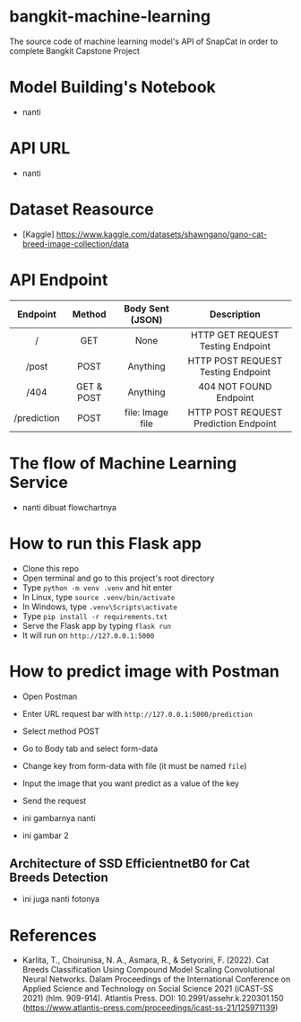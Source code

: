 # bangkit-machine-learning

The source code of machine learning model's API of SnapCat in order to complete Bangkit Capstone Project

# Model Building's Notebook
- nanti

# API URL
- nanti

# Dataset Reasource
- [Kaggle] https://www.kaggle.com/datasets/shawngano/gano-cat-breed-image-collection/data

# API Endpoint
|   Endpoint   |   Method   | Body Sent (JSON) |              Description              |
|   :------:   | :--------: | :--------------: | :-----------------------------------: |
|      /       |     GET    |       None       |   HTTP GET REQUEST Testing Endpoint   |
|    /post     |    POST    |     Anything     |   HTTP POST REQUEST Testing Endpoint  |
|    /404      | GET & POST |     Anything     |         404 NOT FOUND Endpoint        |
| /prediction  |    POST    | file: Image file | HTTP POST REQUEST Prediction Endpoint |

# The flow of Machine Learning Service
- nanti dibuat flowchartnya

# How to run this Flask app
- Clone this repo
- Open terminal and go to this project's root directory
- Type `python -m venv .venv` and hit enter
- In Linux, type `source .venv/bin/activate`
- In Windows, type `.venv\Scripts\activate`
- Type `pip install -r requirements.txt`
- Serve the Flask app by typing `flask run`
- It will run on `http://127.0.0.1:5000`

# How to predict image with Postman
- Open Postman
- Enter URL request bar with `http://127.0.0.1:5000/prediction`
- Select method POST
- Go to Body tab and select form-data
- Change key from form-data with file (it must be named `file`)
- Input the image that you want predict as a value of the key
- Send the request

- ini gambarnya nanti
- ini gambar 2

## Architecture of SSD EfficientnetB0 for Cat Breeds Detection
- ini juga nanti fotonya

# References
- Karlita, T., Choirunisa, N. A., Asmara, R., & Setyorini, F. (2022). Cat Breeds Classification Using Compound Model Scaling Convolutional Neural Networks. Dalam Proceedings of the International Conference on Applied Science and Technology on Social Science 2021 (iCAST-SS 2021) (hlm. 909-914). Atlantis Press. DOI: 10.2991/assehr.k.220301.150 (https://www.atlantis-press.com/proceedings/icast-ss-21/125971139)
